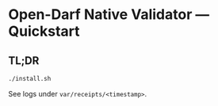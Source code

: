 # Open-Darf Native Validator — Quickstart

## TL;DR
```bash
./install.sh
```

See logs under `var/receipts/<timestamp>`.

